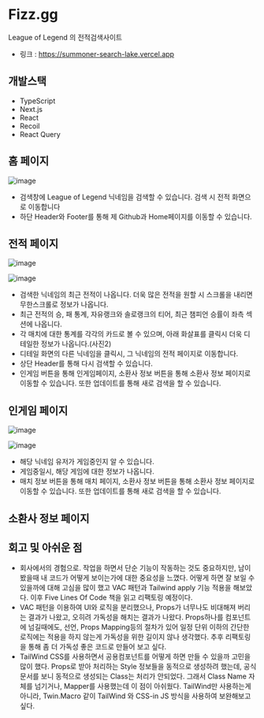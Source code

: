 # Fizz.gg

League of Legend 의 전적검색사이트

- 링크 : https://summoner-search-lake.vercel.app

## 개발스택

- TypeScript
- Next.js
- React
- Recoil
- React Query

## 홈 페이지

![image](https://user-images.githubusercontent.com/62933450/227794972-7733a4c1-20da-43ec-92b8-79cd6f148783.png)

- 검색창에 League of Legend 닉네임을 검색할 수 있습니다. 검색 시 전적 화면으로 이동합니다
- 하단 Header와 Footer를 통해 제 Github과 Home페이지를 이동할 수 있습니다.

## 전적 페이지

![image](https://user-images.githubusercontent.com/62933450/227795133-4880cd82-ed0c-4674-82b5-a98b5ba12741.png)

![image](https://user-images.githubusercontent.com/62933450/227795190-dfa074a3-43aa-4b24-bc7a-2a69f5acbcff.png)

- 검색한 닉네임의 최근 전적이 나옵니다. 더욱 많은 전적을 원할 시 스크롤을 내리면 무한스크롤로 정보가 나옵니다.
- 최근 전적의 승, 패 통계, 자유랭크와 솔로랭크의 티어, 최근 챔피언 승률이 좌측 섹션에 나옵니다.
- 각 매치에 대한 통계를 각각의 카드로 볼 수 있으며, 아래 화살표를 클릭시 더욱 디테일한 정보가 나옵니다.(사진2)
- 디테일 화면의 다른 닉네임을 클릭시, 그 닉네임의 전적 페이지로 이동합니다.
- 상단 Header를 통해 다시 검색할 수 있습니다.
- 인게임 버튼을 통해 인게임페이지, 소환사 정보 버튼을 통해 소환사 정보 페이지로 이동할 수 있습니다. 또한 업데이트를 통해 새로 검색을 할 수 있습니다.

## 인게임 페이지

![image](https://user-images.githubusercontent.com/62933450/227795326-3ab68d86-1367-44ec-ab28-0c4ccbd40d57.png)

![image](https://user-images.githubusercontent.com/62933450/227795416-70c383ec-436d-4463-b0b6-2887bb619245.png)

- 해당 닉네임 유저가 게임중인지 알 수 있습니다.
- 게임중일시, 해당 게임에 대한 정보가 나옵니다.
- 매치 정보 버튼을 통해 매치 페이지, 소환사 정보 버튼을 통해 소환사 정보 페이지로 이동할 수 있습니다. 또한 업데이트를 통해 새로 검색을 할 수 있습니다.

## 소환사 정보 페이지

## 회고 및 아쉬운 점

- 회사에서의 경험으로. 작업을 하면서 단순 기능이 작동하는 것도 중요하지만, 남이 봤을때 내 코드가 어떻게 보이는가에 대한 중요성을 느꼈다.
  어떻게 하면 잘 보일 수 있을까에 대해 고심을 많이 했고 VAC 패턴과 Tailwind apply 기능 적용을 해보았다.
  이후 Five Lines Of Code 책을 읽고 리팩토링 예정이다.
- VAC 패턴을 이용하여 UI와 로직을 분리했으나, Props가 너무나도 비대해져 버리는 결과가 나왔고, 오히려 가독성을 해치는 결과가 나왔다.
  Props하나를 컴포넌트에 넘길때에도, 선언, Props Mapping등의 절차가 있어 일정 단위 이하의 간단한 로직에는 적용을 하지 않는게 가독성을 위한 길이지 않나 생각했다.
  추후 리팩토링을 통해 좀 더 가독성 좋은 코드로 만들어 보고 싶다.
- TailWind CSS를 사용하면서 공용컴포넌트를 어떻게 하면 만들 수 있을까 고민을 많이 했다.
  Props로 받아 처리하는 Style 정보들을 동적으로 생성하려 했는데, 공식문서를 보니 동적으로 생성되는 Class는 처리가 안되었다.
  그래서 Class Name 자체를 넘기거나, Mapper를 사용했는데 이 점이 아쉬웠다. TailWind만 사용하는게 아니라,
  Twin.Macro 같이 TailWind 와 CSS-in JS 방식을 사용하여 보완해보고 싶다.
